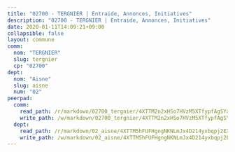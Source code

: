 ```yaml
---
title: "02700 - TERGNIER | Entraide, Annonces, Initiatives"
description: "02700 - TERGNIER | Entraide, Annonces, Initiatives"
date: 2020-01-11T14:09:21+09:00
collapsible: false
layout: commune
comm:
  nom: "TERGNIER"
  slug: tergnier
  cp: "02700"
dept:
  nom: "Aisne"
  slug: aisne
  num: "02"
peerpad:
  comm:
    read_path: /r/markdown/02700_tergnier/4XTTM2n2xHSo7HVzM5XTfypfAgSYaoGjAB8yAUcutD8X6dEcj
    write_path: /w/markdown/02700_tergnier/4XTTM2n2xHSo7HVzM5XTfypfAgSYaoGjAB8yAUcutD8X6dEcj-K3TgTjWLmEjXeeEhR91f61cdK8oQ6NWgPfPXyAbpqpbz9rhtyKqS51cXx6rjEQWRRKS4vU6bmRSAEkz3ba6ueFtm2HU5wZbpDGqpktVbmwVaEkf1AyJZ9LAmp9UYN7gamxbAP8V9
  dept:
    read_path: /r/markdown/02_aisne/4XTTM5hFUFHgngNKNLmJx4D214yxbqpj2EXK5CBjZ5LZF3zAf
    write_path: /w/markdown/02_aisne/4XTTM5hFUFHgngNKNLmJx4D214yxbqpj2EXK5CBjZ5LZF3zAf-K3TgUfAP6D753WPagZBnpcFgyCUpnZXNhrQsKU6J8qon6wxmFCHD5kB3GMzCYyJmAGHN58p9qgKDhnEgSAuHEK3wjVXSJoUkHyn6Vb7T2aNZ2y6ez5BMkQCEQxoUkfyK9J3TXU3M
---
```


